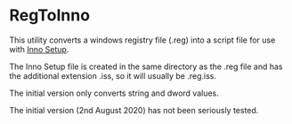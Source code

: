 # RegToInno

This utility converts a windows registry file (.reg) into a script file for use with [Inno Setup](https://jrsoftware.org/isinfo.php).

The Inno Setup file is created in the same directory as the .reg file and has the additional extension .iss, so it will usually be .reg.iss.

The initial version only converts string and dword values.

The initial version (2nd August 2020) has not been seriously tested.
